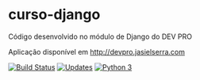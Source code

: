 # curso-django
Código desenvolvido no módulo de Django do DEV PRO

Aplicação disponível em http://devpro.jasielserra.com

[![Build Status](https://app.travis-ci.com/jasielserra/curso_django.svg?branch=master)](https://app.travis-ci.com/jasielserra/curso_django)
[![Updates](https://pyup.io/repos/github/jasielserra/curso_django/shield.svg)](https://pyup.io/repos/github/jasielserra/curso_django/)
[![Python 3](https://pyup.io/repos/github/jasielserra/curso_django/python-3-shield.svg)](https://pyup.io/repos/github/jasielserra/curso_django/)


